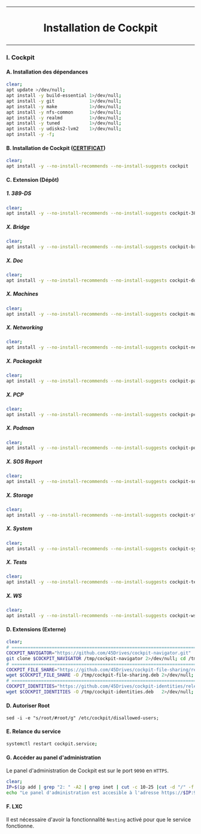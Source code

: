 ------------------------------------------------------------------------------------------------------------------------------------------------
# <p align='center'> Installation de Cockpit </p>
------------------------------------------------------------------------------------------------------------------------------------------------

### I. Cockpit
#### A. Installation des dépendances
```bash
clear;
apt update >/dev/null;
apt install -y build-essential 1>/dev/null;
apt install -y git             1>/dev/null;
apt install -y make            1>/dev/null;
apt install -y nfs-common      1>/dev/null;
apt install -y realmd          1>/dev/null;
apt install -y tuned           1>/dev/null;
apt install -y udisks2-lvm2    1>/dev/null;
apt install -y -f;
```

#### B. Installation de Cockpit ([CERTIFICAT](https://infotechys.com/install-ssl-certificates-on-cockpit/))
```bash
clear;
apt install -y --no-install-recommends --no-install-suggests cockpit                1>/dev/null;
```



#### C. Extension (Dépôt)
##### 1. 389-DS
```bash
clear;
apt install -y --no-install-recommends --no-install-suggests cockpit-389-ds 1>/dev/null;
```

##### X. Bridge
```bash
clear;
apt install -y --no-install-recommends --no-install-suggests cockpit-bridge 1>/dev/null;
```

##### X. Doc
```bash
clear;
apt install -y --no-install-recommends --no-install-suggests cockpit-doc 1>/dev/null;
```

##### X. Machines
```bash
clear;
apt install -y --no-install-recommends --no-install-suggests cockpit-machines 1>/dev/null;
```

##### X. Networking
```bash
clear;
apt install -y --no-install-recommends --no-install-suggests cockpit-networkmanager 1>/dev/null;
```

##### X. Packagekit
```bash
clear;
apt install -y --no-install-recommends --no-install-suggests cockpit-packagekit 1>/dev/null;
```

##### X. PCP
```bash
clear;
apt install -y --no-install-recommends --no-install-suggests cockpit-pcp 1>/dev/null;
```

##### X. Podman
```bash
clear;
apt install -y --no-install-recommends --no-install-suggests cockpit-podman         1>/dev/null;
```

##### X. SOS Report
```bash
clear;
apt install -y --no-install-recommends --no-install-suggests cockpit-sosreport      1>/dev/null;
```

##### X. Storage
```bash
clear;
apt install -y --no-install-recommends --no-install-suggests cockpit-storaged       1>/dev/null;
```

##### X. System
```bash
clear;
apt install -y --no-install-recommends --no-install-suggests cockpit-system         1>/dev/null;
```

##### X. Tests
```bash
clear;
apt install -y --no-install-recommends --no-install-suggests cockpit-tests          1>/dev/null;
```

##### X. WS
```bash
clear;
apt install -y --no-install-recommends --no-install-suggests cockpit-ws             1>/dev/null;
```



#### D. Extensions (Externe)
```bash
clear;
# ============================================================================================================================================================================
COCKPIT_NAVIGATOR="https://github.com/45Drives/cockpit-navigator.git"
git clone $COCKPIT_NAVIGATOR /tmp/cockpit-navigator 2>/dev/null; cd /tmp/cockpit-navigator 1>/dev/null; make install;
# ============================================================================================================================================================================
COCKPIT_FILE_SHARE="https://github.com/45Drives/cockpit-file-sharing/releases/download/v3.2.9/cockpit-file-sharing_3.2.9-2focal_all.deb"
wget $COCKPIT_FILE_SHARE -O /tmp/cockpit-file-sharing.deb 2>/dev/null; apt install -y /tmp/cockpit-file-sharing.deb 1>/dev/null;
# ============================================================================================================================================================================
COCKPIT_IDENTITIES="https://github.com/45Drives/cockpit-identities/releases/download/v0.1.12/cockpit-identities_0.1.12-1focal_all.deb"
wget $COCKPIT_IDENTITIES -O /tmp/cockpit-identities.deb   2>/dev/null; apt install -y /tmp/cockpit-identities.deb   1>/dev/null;
```

#### D. Autoriser Root
```
sed -i -e "s/root/#root/g" /etc/cockpit/disallowed-users;
```


#### E. Relance du service
```bash
systemctl restart cockpit.service;
```

#### G. Accéder au panel d'administration
Le panel d'administration de Cockpit est sur le port `9090` en `HTTPS`.

```bash
clear;
IP=$(ip add | grep "2: " -A2 | grep inet | cut -c 10-25 |cut -d "/" -f 1)
echo "Le panel d'administration est accesible à l'adresse https://$IP:9090"
```

#### F. LXC
Il est nécessaire d'avoir la fonctionnalité `Nesting` activé pour que le service fonctionne.

<br />
